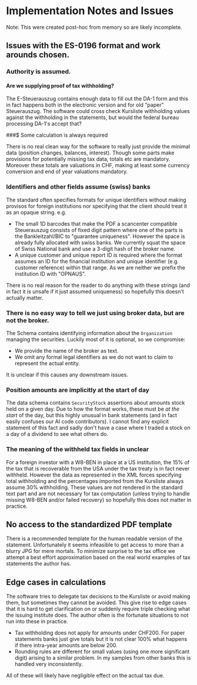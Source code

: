 # Implementation Notes and Issues

Note: This were created post-hoc from memory so are likely incomplete.

## Issues with the ES-0196 format and work arounds chosen.

### Authority is assumed. 

#### Are we supplying proof of tax withholding?

The E-Steuerauszug contains enough data to fill out the DA-1 form and this in fact happens both in the electronic version and for old "paper" Steuerauszug. The software could cross check Kursliste withholding values against the withholding in the statements, but would the federal bureau processing DA-1's accept that?

###$ Some calculation is always required

There is no real clean way for the software to really just provide the minimal data (position changes, balances, interest). Though some parts make provisions for potentially missing tax data, totals etc are mandatory. Moreover these totals are valuations in CHF, making at least some currency conversion and end of year valuations mandatory.

### Identifiers and other fields assume (swiss) banks

The standard often specifies formats for unique identifiers without making provisos for foreign institutions nor specifying that the client should treat it as an opaque string. e.g.

* The small 1D barcodes that make the PDF a scancenter compatible Steuerauszug consists of fixed digit pattern where one of the parts is the Bankleitzahl/BIC to "guarantee uniqueness". However the space is already fully allocated with swiss banks. We currently squat the space of Swiss National bank and use a 3-digit hash of the broker name.
* A unique customer and unique report ID is required where the format assumes an ID for the financial institution and unique identifier (e.g. customer reference) within that range. As we are neither we prefix the institution ID with "OPNAUS".

There is no real reason for the reader to do anything with these strings (and in fact it is unsafe if it just assumed uniqueness) so hopefully this doesn't actually matter.

### There is no easy way to tell we just using broker data, but are not the broker.

The Schema contains identifying information about the `Organization` managing the securities. Luckily most of it is optional, so we compromise:

   * We provide the name of the broker as text.
   * We omit any formal legal identifiers as we do not want to claim to represent the actual entity.

It is unclear if this causes any downstream issues. 

### Position amounts are implicitly at the start of day

The data schema contains `SecurityStock` assertions about amounts stock held on a given day. Due to how the format works, these must be *at the start* of the day, but this highly unusual in bank statements (and in fact easily confuses our AI code contributors). I cannot find any explicit statement of this fact and sadly don't have a case where I traded a stock on a day of a dividend to see what others do.

### The meaning of the withheld tax fields in unclear

For a foreign investor with a W8-BEN in place at a US institution, the 15% of the tax that is recoverable from the USA under the tax treaty is in fact never withheld. However the data as represented in the XML forces specifying total withholding and the percentages imported from the Kursliste always assume 30% withholding. These values are not rendered in the standard text part and are not necessary for tax computation (unless trying to handle missing W8-BEN and/or failed recovery) so hopefully this does not matter in practice.

## No access to the standardized PDF template

There is a recommended template for the human readable version of the statement. Unfortunately it seems infeasible to get access to more than a blurry JPG for mere mortals. To minimize surprise to the tax office we attempt a best effort approximation based on the real world examples of tax statements the author has.

## Edge cases in calculations

The software tries to delegate tax decisions to the Kursliste or avoid making them, but sometimes they cannot be avoided. This give rise to edge cases that it is hard to get clarification on or suddenly require triple checking what the issuing institute does. The author often is the fortunate situations to not run into these in practice.

* Tax withholding does not apply for amounts under CHF200. For paper statements banks just give totals but it is not clear 100% what happens if there intra-year amounts are below 200. 
* Rounding rules are different for small values (using one more significant digit) arising to a similar problem. In my samples from other banks this is handled very inconsistently.

All of these will likely have negligible effect on the actual tax due. 

